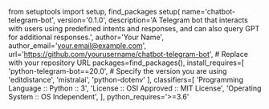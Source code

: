from setuptools import setup, find_packages
setup(
    name='chatbot-telegram-bot',
    version='0.1.0',
    description='A Telegram bot that interacts with users using predefined intents and responses, and can also query GPT for additional responses.',
    author='Your Name',
    author_email='your.email@example.com',
    url='https://github.com/yourusername/chatbot-telegram-bot',  # Replace with your repository URL
    packages=find_packages(),
    install_requires=[
        'python-telegram-bot==20.0',  # Specify the version you are using
        'editdistance',
        'mistralai',
        'python-dotenv'
    ],
    classifiers=[
        'Programming Language :: Python :: 3',
        'License :: OSI Approved :: MIT License',
        'Operating System :: OS Independent',
    ],
    python_requires='>=3.6'
